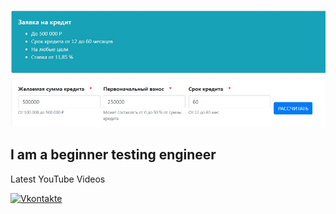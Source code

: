 ![Header](https://github.com/KateSilver2005/KateSilver2005/blob/main/assets/Screenshot_1.jpg)

## I am a beginner testing engineer 

Latest YouTube Videos

[![Vkontakte](https://img.shields.io/badge/-Vkontakte-090909?style=for-the-badge&logo=Vk&logoColor=4F7DB3)](https://vk.com/katesilver)
